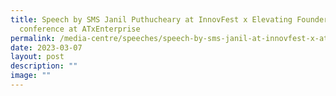```yaml
---
title: Speech by SMS Janil Puthucheary at InnovFest x Elevating Founders
  conference at ATxEnterprise
permalink: /media-centre/speeches/speech-by-sms-janil-at-innovfest-x-atxenterprise/
date: 2023-03-07
layout: post
description: ""
image: ""
---
```

